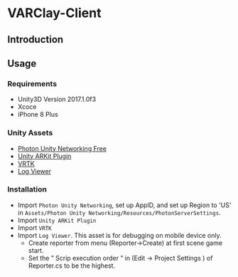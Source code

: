 # VARClay-Client

## Introduction


## Usage

### Requirements
- Unity3D Version 2017.1.0f3
- Xcoce 
- iPhone 8 Plus


### Unity Assets
- [Photon Unity Networking Free](https://assetstore.unity.com/packages/tools/network/photon-unity-networking-free-1786)
- [Unity ARKit Plugin](https://assetstore.unity.com/packages/essentials/tutorial-projects/unity-arkit-plugin-92515)
- [VRTK](https://assetstore.unity.com/packages/tools/vrtk-virtual-reality-toolkit-vr-toolkit-64131)
- [Log Viewer](https://assetstore.unity.com/packages/tools/log-viewer-12047)


### Installation
- Import `Photon Unity Networking`, set up AppID, and set up Region to 'US' in `Assets/Photon Unity Networking/Resources/PhotonServerSettings`.
- Import `Unity ARKit Plugin`
- Import `VRTK`
- Import `Log Viewer`. This asset is for debugging on mobile device only.
  - Create reporter from menu (Reporter->Create) at first scene game start.
  - Set the ” Scrip execution order ” in (Edit -> Project Settings ) of Reporter.cs to be the highest.
